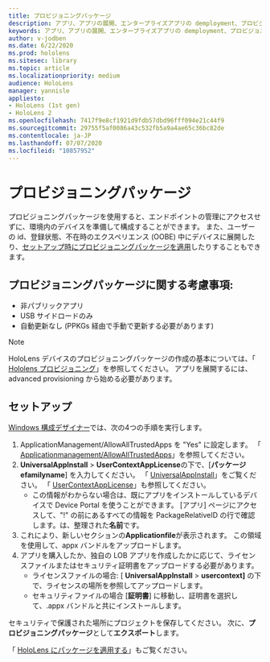 ```yaml
---
title: プロビジョニングパッケージ
description: アプリ、アプリの展開、エンタープライズアプリの demployment、プロビジョニング
keywords: アプリ、アプリの展開、エンタープライズアプリの demployment、プロビジョニング
author: v-jodben
ms.date: 6/22/2020
ms.prod: hololens
ms.sitesec: library
ms.topic: article
ms.localizationpriority: medium
audience: HoloLens
manager: yannisle
appliesto:
- HoloLens (1st gen)
- HoloLens 2
ms.openlocfilehash: 7417f9e8cf1921d9fdb57dbd96fff094e21c44f9
ms.sourcegitcommit: 29755f5af0086a43c532fb5a9a4ae65c36bc82de
ms.contentlocale: ja-JP
ms.lasthandoff: 07/07/2020
ms.locfileid: "10857952"
---
```

# プロビジョニングパッケージ

プロビジョニングパッケージを使用すると、エンドポイントの管理にアクセスせずに、環境内のデバイスを準備して構成することができます。 また、ユーザーの id、登録状態、不在時のエクスペリエンス (OOBE) 中にデバイスに展開したり、[セットアップ時にプロビジョニングパッケージを適用](https://docs.microsoft.com/hololens/hololens-provisioning##apply-a-provisioning-package-to-hololens-during-setup)したりすることもできます。

## プロビジョニングパッケージに関する考慮事項:
* 非パブリックアプリ
* USB サイドロードのみ
* 自動更新なし (PPKGs 経由で手動で更新する必要があります)

> [!NOTE] 
> HoloLens デバイスのプロビジョニングパッケージの作成の基本については、「 [Hololens プロビジョニング](https://docs.microsoft.com/hololens/hololens-provisioning)」を参照してください。 アプリを展開するには、advanced provisioning から始める必要があります。 

## セットアップ

[Windows 構成デザイナー](https://www.microsoft.com/store/productId/9NBLGGH4TX22)では、次の4つの手順を実行します。

1. ApplicationManagement/AllowAllTrustedApps を "Yes" に設定します。 「 [Applicationmanagement/AllowAllTrustedApps](https://docs.microsoft.com/windows/client-management/mdm/policy-csp-applicationmanagement#applicationmanagement-allowalltrustedapps)」を参照してください。
2. **UniversalAppInstall**  >  **UserContextAppLicense**の下で、[**パッケージ efamilyname**] を入力してください。 「 [UniversalAppInstall](https://docs.microsoft.com/windows/configuration/wcd/wcd-universalappinstall)」をご覧ください。 「 [UserContextAppLicense](https://docs.microsoft.com/windows/configuration/wcd/wcd-universalappinstall#usercontextapplicense)」も参照してください。
    - この情報がわからない場合は、既にアプリをインストールしているデバイスで Device Portal を使うことができます。 [アプリ] ページにアクセスして、"!" の前にあるすべての情報を PackageRelativeID の行で確認します。は、整理された**名前**です。
3. これにより、新しいセクションの**Applicationfile**が表示されます。 この領域を使用して、appx バンドルをアップロードします。 
4. アプリを購入したか、独自の LOB アプリを作成したかに応じて、ライセンスファイルまたはセキュリティ証明書をアップロードする必要があります。
    - ライセンスファイルの場合: [ **UniversalAppInstall**  >  **usercontext]** の下で、ライセンスの場所を参照してアップロードします。 
    - セキュリティファイルの場合 [**証明書**] に移動し、証明書を選択して、.appx バンドルと共にインストールします。 

セキュリティで保護された場所にプロジェクトを保存してください。 次に、**プロビジョニングパッケージ**として**エクスポート**します。  
    
「 [HoloLens にパッケージを適用する](https://docs.microsoft.com/hololens/hololens-provisioning#apply-a-provisioning-package-to-hololens-during-setup)」もご覧ください。

